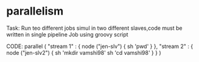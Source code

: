 # parallelism
Task: Run teo different jobs simul in two different slaves,code must be written in single pipeline Job using groovy script

CODE:
        parallel (
                "stream 1" : { 
                     node ("jen-slv") { 
                           sh 'pwd'
                          } 
                        },
                 "stream 2" : { 
                     node ("jen-slv2") { 
                           sh 'mkdir vamshi98'
                           sh 'cd vamshi98'
                       } 
                   }
                )
     
